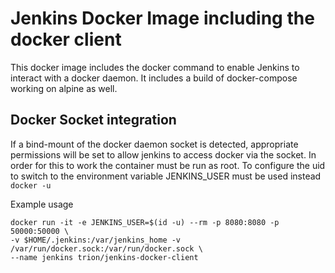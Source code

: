 # Jenkins Docker Image including the docker client
This docker image includes the docker command to enable Jenkins to interact with a docker daemon.
It includes a build of docker-compose working on alpine as well.

## Docker Socket integration

If a bind-mount of the docker daemon socket is detected, appropriate permissions will be set to allow jenkins to access docker via the socket.
In order for this to work the container must be run as root.
To configure the uid to switch to the environment variable JENKINS_USER must be used instead `docker -u`

Example usage

```
docker run -it -e JENKINS_USER=$(id -u) --rm -p 8080:8080 -p 50000:50000 \
-v $HOME/.jenkins:/var/jenkins_home -v /var/run/docker.sock:/var/run/docker.sock \
--name jenkins trion/jenkins-docker-client
```
